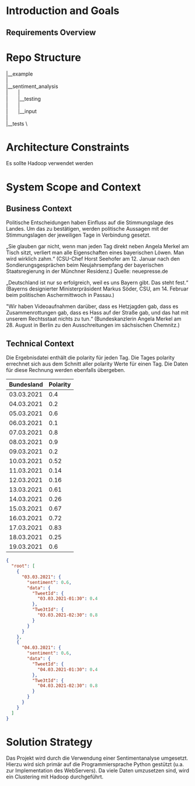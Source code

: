 # Introduction and Goals

[comment]: <> (Motivation und Ziel Hinterlegen)

## Requirements Overview

[comment]: <> (Was soll geleistet werden)

# Repo Structure

|__example \
| \
|__sentiment_analysis \
|  | \
|  |__testing \
|  | \
|  |__input \
| \
|__tests \



# Architecture Constraints

[comment]: <> (Weitere Randbedingungen sammeln)
Es sollte Hadoop verwendet werden

# System Scope and Context

[comment]: <> (Architektur Diagramm)

## Business Context

Politische Entscheidungen haben Einfluss auf die Stimmungslage des Landes.
Um das zu bestätigen, werden politische Aussagen mit der Stimmungslagen der jeweiligen Tage in Verbindung gesetzt.

„Sie glauben gar nicht, wenn man jeden Tag direkt neben Angela Merkel am Tisch sitzt, verliert man alle Eigenschaften eines bayerischen Löwen. Man wird wirklich zahm.“ (CSU-Chef Horst Seehofer am 12. Januar nach den Sondierungsgesprächen beim Neujahrsempfang der bayerischen Staatsregierung in der Münchner Residenz.)
Quelle: neuepresse.de

„Deutschland ist nur so erfolgreich, weil es uns Bayern gibt. Das steht fest.“ (Bayerns designierter Ministerpräsident Markus Söder, CSU, am 14. Februar beim politischen Aschermittwoch in Passau.)

"Wir haben Videoaufnahmen darüber, dass es Hetzjagden gab, dass es Zusammenrottungen gab, dass es Hass auf der Straße gab, und das hat mit unserem Rechtsstaat nichts zu tun.“
(Bundeskanzlerin Angela Merkel am 28. August in Berlin zu den Ausschreitungen im sächsischen Chemnitz.)

## Technical Context

Die Ergebnisdatei enthält die polarity für jeden Tag.
Die Tages polarity errechnet sich aus dem Schnitt aller polarity Werte für einen Tag.
Die Daten für diese Rechnung werden ebenfalls übergeben.

| Bundesland | Polarity |
| ---------- | -------- |
| 03.03.2021 | 0.4      |
| 04.03.2021 | 0.2      |
| 05.03.2021 | 0.6      |
| 06.03.2021 | 0.1      |
| 07.03.2021 | 0.8      |
| 08.03.2021 | 0.9      |
| 09.03.2021 | 0.2      |
| 10.03.2021 | 0.52     |
| 11.03.2021 | 0.14     |
| 12.03.2021 | 0.16     |
| 13.03.2021 | 0.61     |
| 14.03.2021 | 0.26     |
| 15.03.2021 | 0.67     |
| 16.03.2021 | 0.72     |
| 17.03.2021 | 0.83     |
| 18.03.2021 | 0.25     |
| 19.03.2021 | 0.6      |

```json
{
  "root": [
    {
      "03.03.2021": {
        "sentiment": 0.6,
        "data": {
          "TweetId": {
            "03.03.2021-01:30": 0.4
          },
          "Twe3tId": {
            "03.03.2021-02:30": 0.8
          }
        }
      }
    },
    {
      "04.03.2021": {
        "sentiment": 0.6,
        "data": {
          "TweetId": {
            "04.03.2021-01:30": 0.4
          },
          "Twe3tId": {
            "04.03.2021-02:30": 0.8
          }
        }
      }
    }
  ]
}
```

# Solution Strategy

[comment]: <> (Wie wird das Projekt umgesetzt)
Das Projekt wird durch die Verwendung einer Sentimentanalyse umgesetzt. Hierzu wird sich primär auf die Programmiersprache Python gestützt (u.a. zur Implementation des WebServers). Da viele Daten umzusetzen sind, wird ein Clustering mit Hadoop durchgeführt.
